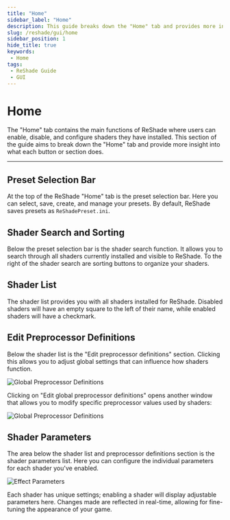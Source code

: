 ```yaml
---
title: "Home"
sidebar_label: "Home"
description: This guide breaks down the "Home" tab and provides more insight as to what each button or section does.
slug: /reshade/gui/home
sidebar_position: 1
hide_title: true
keywords: 
 - Home
tags:
 - ReShade Guide
 - GUI
---
```


# Home

The "Home" tab contains the main functions of ReShade where users can enable, disable, and configure shaders they have installed. This section of the guide aims to break down the "Home" tab and provide more insight into what each button or section does.

---

## Preset Selection Bar

At the top of the ReShade "Home" tab is the preset selection bar. Here you can select, save, create, and manage your presets. By default, ReShade saves presets as `ReShadePreset.ini`.

## Shader Search and Sorting

Below the preset selection bar is the shader search function. It allows you to search through all shaders currently installed and visible to ReShade. To the right of the shader search are sorting buttons to organize your shaders.

## Shader List

The shader list provides you with all shaders installed for ReShade. Disabled shaders will have an empty square to the left of their name, while enabled shaders will have a checkmark.

## Edit Preprocessor Definitions

Below the shader list is the "Edit preprocessor definitions" section. Clicking this allows you to adjust global settings that can influence how shaders function.

![Global Preprocessor Definitions](https://assets.martysmods.com/additionalguides/reshade/rsuiglobalpreprocessors.webp)

Clicking on "Edit global preprocessor definitions" opens another window that allows you to modify specific preprocessor values used by shaders:

![Global Preprocessor Definitions](https://assets.martysmods.com/additionalguides/reshade/rsuiglobalpreprocessorsdefinitions.webp) 

## Shader Parameters

The area below the shader list and preprocessor definitions section is the shader parameters list. Here you can configure the individual parameters for each shader you've enabled.

![Effect Parameters](https://assets.martysmods.com/additionalguides/reshade/rsuieffectparams.webp)

Each shader has unique settings; enabling a shader will display adjustable parameters here. Changes made are reflected in real-time, allowing for fine-tuning the appearance of your game.